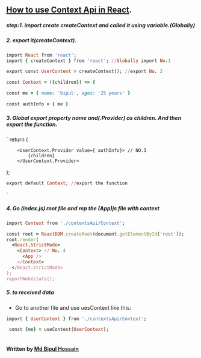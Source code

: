 ## [How to use Context Api in React](https://reactjs.org/docs/context.html).

 ##### step:1. import create createContext and called it using variable.(Globally)
 ##### 2. export it(createContext).
 
```ruby
import React from 'react';
import { createContext } from 'react'; //Globally import No.1

export const UserContext = createContext(); //export No. 2

const Context = ({children}) => {

const me = { name: 'bipul', ages: '25 years' }

const authInfo = { me }
```

 
 
##### 3. Global export property name and(.Provider) as children. And then export the function.
`
  return (
  
        <UserContext.Provider value={ authInfo}> // NO.3
            {children}
        </UserContext.Provider> 
        
 );
 ```ruby
export default Context; //export the function
```
`
##### 4. Go (index.js) root file and rep the (App)js file with context

```ruby
import Context from './contextsApi/Context';

const root = ReactDOM.createRoot(document.getElementById('root'));
root.render(
  <React.StrictMode>
    <Context> // No. 4
      <App />
    </Context>
  </React.StrictMode>
);
reportWebVitals();

```

##### 5. to received data 
* Go to another file and use uesContext like this:

```ruby
import { UserContext } from './contextsApi/Context';

 const {me} = useContext(UserContext);
 
 ```
#### Written by [Md Bipul Hossain](https://web.facebook.com/bipulFB)
